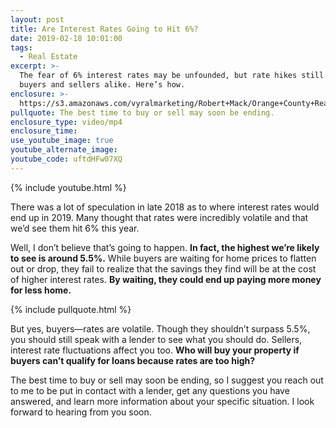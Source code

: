 ```yaml
---
layout: post
title: Are Interest Rates Going to Hit 6%?
date: 2019-02-18 10:01:00
tags:
  - Real Estate
excerpt: >-
  The fear of 6% interest rates may be unfounded, but rate hikes still affect
  buyers and sellers alike. Here’s how.
enclosure: >-
  https://s3.amazonaws.com/vyralmarketing/Robert+Mack/Orange+County+Real+Estate+Agent-+Are+Interest+Rates+Going+to+Hit+6%25_.mp4
pullquote: The best time to buy or sell may soon be ending.
enclosure_type: video/mp4
enclosure_time:
use_youtube_image: true
youtube_alternate_image:
youtube_code: uftdHFw07XQ
---
```


{% include youtube.html %}

There was a lot of speculation in late 2018 as to where interest rates would end up in 2019. Many thought that rates were incredibly volatile and that we’d see them hit 6% this year.

Well, I don’t believe that’s going to happen. **In fact, the highest we’re likely to see is around 5.5%.** While buyers are waiting for home prices to flatten out or drop, they fail to realize that the savings they find will be at the cost of higher interest rates. **By waiting, they could end up paying more money for less home.**

{% include pullquote.html %}

But yes, buyers—rates are volatile. Though they shouldn’t surpass 5.5%, you should still speak with a lender to see what you should do. Sellers, interest rate fluctuations affect you too. **Who will buy your property if buyers can’t qualify for loans because rates are too high?**

The best time to buy or sell may soon be ending, so I suggest you reach out to me to be put in contact with a lender, get any questions you have answered, and learn more information about your specific situation. I look forward to hearing from you soon.